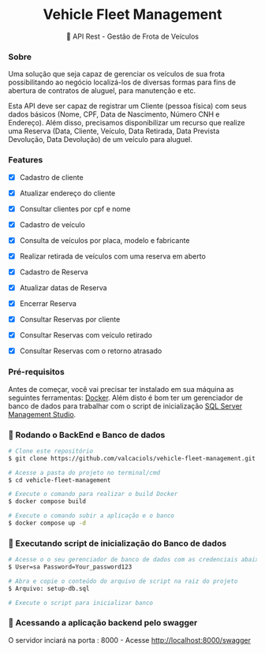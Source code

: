 <h1 align="center">Vehicle Fleet Management</h1>
<p align="center">🚀 API Rest - Gestão de Frota de Veículos</p>

### Sobre
Uma solução que seja capaz de gerenciar os veículos de sua frota
possibilitando ao negócio localizá-los de diversas formas para fins de abertura de contratos
de aluguel, para manutenção e etc.

Esta API deve ser capaz de registrar um Cliente (pessoa física) com seus dados básicos
(Nome, CPF, Data de Nascimento, Número CNH e Endereço). Além disso, precisamos
disponibilizar um recurso que realize uma Reserva (Data, Cliente, Veículo, Data Retirada,
Data Prevista Devolução, Data Devolução) de um veículo para aluguel.

### Features

- [x] Cadastro de cliente
- [x] Atualizar endereço do cliente
- [x] Consultar clientes por cpf e nome
- [x] Cadastro de veículo
- [x] Consulta de veículos por placa, modelo e fabricante
- [x] Realizar retirada de veículos com uma reserva em aberto
- [x] Cadastro de Reserva
- [x] Atualizar datas de Reserva
- [x] Encerrar Reserva
- [x] Consultar Reservas por cliente
- [x] Consultar Reservas com veículo retirado
- [x] Consultar Reservas com o retorno atrasado


### Pré-requisitos

Antes de começar, você vai precisar ter instalado em sua máquina as seguintes ferramentas:
[Docker](https://www.docker.com/products/docker-desktop).
Além disto é bom ter um gerenciador de banco de dados para trabalhar com o script de inicialização [SQL Server Management Studio](https://docs.microsoft.com/pt-br/sql/ssms/download-sql-server-management-studio-ssms?view=sql-server-ver15). 

### 🎲 Rodando o BackEnd e Banco de dados

```bash
# Clone este repositório
$ git clone https://github.com/valcaciols/vehicle-fleet-management.git

# Acesse a pasta do projeto no terminal/cmd
$ cd vehicle-fleet-management

# Execute o comando para realizar o build Docker
$ docker compose build

# Execute o comando subir a aplicação e o banco
$ docker compose up -d
```

### 🎲 Executando script de inicialização do Banco de dados

```bash
# Acesse o o seu gerenciador de banco de dados com as credenciais abaixo:
$ User=sa Password=Your_password123

# Abra e copie o conteúdo do arquivo de script na raiz do projeto
$ Arquivo: setup-db.sql

# Execute o script para inicializar banco
```

### 🎲 Acessando a aplicação backend pelo swagger

 O servidor inciará na porta : 8000 - Acesse <http://localhost:8000/swagger>
